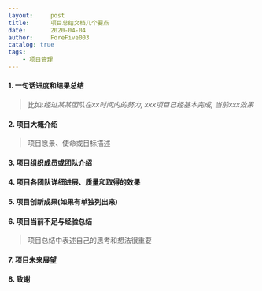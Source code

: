 ```yaml
---
layout:     post
title:      项目总结文档几个要点
date:       2020-04-04
author:     ForeFive003
catalog: true
tags:
    - 项目管理
---
```


[^_^]: # (>随便整理的一些)


#### 1. 一句话进度和结果总结
>比如:*经过某某团队在xx时间内的努力, xxx项目已经基本完成, 当前xxx效果*

#### 2. 项目大概介绍
>项目愿景、使命或目标描述

#### 3. 项目组织成员或团队介绍

#### 4. 项目各团队详细进展、质量和取得的效果

#### 5. 项目创新成果(如果有单独列出来)

#### 6. 项目当前不足与经验总结
>项目总结中表述自己的思考和想法很重要

#### 7. 项目未来展望

#### 8. 致谢

